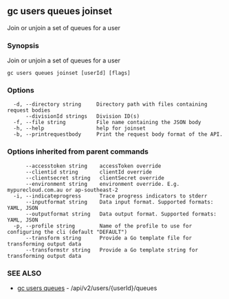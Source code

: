 ## gc users queues joinset

Join or unjoin a set of queues for a user

### Synopsis

Join or unjoin a set of queues for a user

```
gc users queues joinset [userId] [flags]
```

### Options

```
  -d, --directory string     Directory path with files containing request bodies
      --divisionId strings   Division ID(s)
  -f, --file string          File name containing the JSON body
  -h, --help                 help for joinset
  -b, --printrequestbody     Print the request body format of the API.
```

### Options inherited from parent commands

```
      --accesstoken string    accessToken override
      --clientid string       clientId override
      --clientsecret string   clientSecret override
      --environment string    environment override. E.g. mypurecloud.com.au or ap-southeast-2
  -i, --indicateprogress      Trace progress indicators to stderr
      --inputformat string    Data input format. Supported formats: YAML, JSON
      --outputformat string   Data output format. Supported formats: YAML, JSON
  -p, --profile string        Name of the profile to use for configuring the cli (default "DEFAULT")
      --transform string      Provide a Go template file for transforming output data
      --transformstr string   Provide a Go template string for transforming output data
```

### SEE ALSO

* [gc users queues](gc_users_queues.html)	 - /api/v2/users/{userId}/queues


